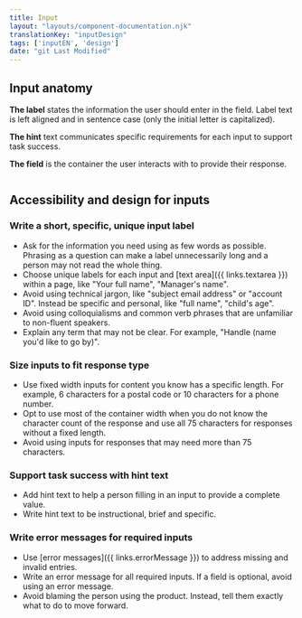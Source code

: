 ```yaml
---
title: Input
layout: "layouts/component-documentation.njk"
translationKey: "inputDesign"
tags: ['inputEN', 'design']
date: "git Last Modified"
---
```


## Input anatomy

**The label** states the information the user should enter in the field. Label text is left aligned and in sentence case (only the initial letter is capitalized).

**The hint** text communicates specific requirements for each input to support task success.

**The field** is the container the user interacts with to provide their response.

<img class="b-sm b-gray p-400" src="/images/en/anatomy/gcds-input-anatomy.svg" alt=""/>

## Accessibility and design for inputs

### Write a short, specific, unique input label

- Ask for the information you need using as few words as possible. Phrasing as a question can make a label unnecessarily long and a person may not read the whole thing.
- Choose unique labels for each input and [text area]({{ links.textarea }}) within a page, like "Your full name", "Manager's name".
- Avoid using technical jargon, like "subject email address" or "account ID". Instead be specific and personal, like "full name", "child's age".
- Avoid using colloquialisms and common verb phrases that are unfamiliar to non-fluent speakers.
- Explain any term that may not be clear. For example, "Handle (name you'd like to go by)".

### Size inputs to fit response type

- Use fixed width inputs for content you know has a specific length. For example, 6 characters for a postal code or 10 characters for a phone number.
- Opt to use most of the container width when you do not know the character count of the response and use all 75 characters for responses without a fixed length.
- Avoid using inputs for responses that may need more than 75 characters.

### Support task success with hint text

- Add hint text to help a person filling in an input to provide a complete value.
- Write hint text to be instructional, brief and specific.

### Write error messages for required inputs

- Use [error messages]({{ links.errorMessage }}) to address missing and invalid entries.
- Write an error message for all required inputs. If a field is optional, avoid using an error message.
- Avoid blaming the person using the product. Instead, tell them exactly what to do to move forward.
